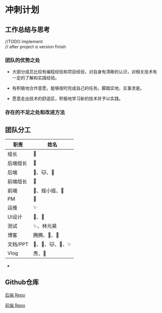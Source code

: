 # 冲刺计划

## 工作总结与思考

//TODO implement   
// after project α version finish


### 团队的优势之处

- 大部分成员比较有编程经验和项目经验，对自身有清晰的认识，对相关技术有一定的了解和实践经验。

- 有积极地合作意愿，能够按时完成自己的任务。脚踏实地，实事求是。

- 愿意走出技术的舒适区，积极地学习新的技术并予以实践。


### 存在的不足之处和改进方法


## 团队分工

|  职责| 姓名  |
|--|---|
|组长|🐳|
|后端组长|🐳|
|后端|🌊、🐱、🐳 | 
|前端组长|🐉|
|前端|👑、摇小摇、🐉|
|PM|👑|
|运维|✨|
|UI设计|👑、🐉|
|测试|✨、林元昊|
|博客|腾腾、👑、🐳|
|文档/PPT|👑、🐉、🐱、🐳、✨|
|Vlog|焘、👑| 
+

## Github仓库

[后端 Repo](https://github.com/Pigeon377/Fuever)

[前端 Repo](https://github.com/Gallon-423/Fuever)